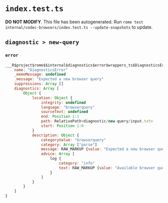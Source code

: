 # `index.test.ts`

**DO NOT MODIFY**. This file has been autogenerated. Run `rome test internal/codec-browsers/index.test.ts --update-snapshots` to update.

## `diagnostic > new-query`

### `error`

```javascript
___R$project$rome$$internal$diagnostics$error$wrappers_ts$DiagnosticsError {
	name: "DiagnosticsError"
	_memoMessage: undefined
	_message: "Expected a new browser query"
	suppressions: Array []
	diagnostics: Array [
		Object {
			location: Object {
				integrity: undefined
				language: "browserquery"
				sourceText: undefined
				end: Position 1:1
				path: RelativePath<diagnostic/new-query/input.txt>
				start: Position 1:0
			}
			description: Object {
				categoryValue: "browserquery"
				category: Array ["parse"]
				message: RAW_MARKUP {value: "Expected a new browser query"}
				advice: Array [
					log {
						category: "info"
						text: RAW_MARKUP {value: "Available browser queries can be found at <hyperlink target=\"https://github.com/rome/tools/blob/main/internal/codec-browsers/README.md#queries\"/>"}
					}
				]
			}
		}
	]
}
```
